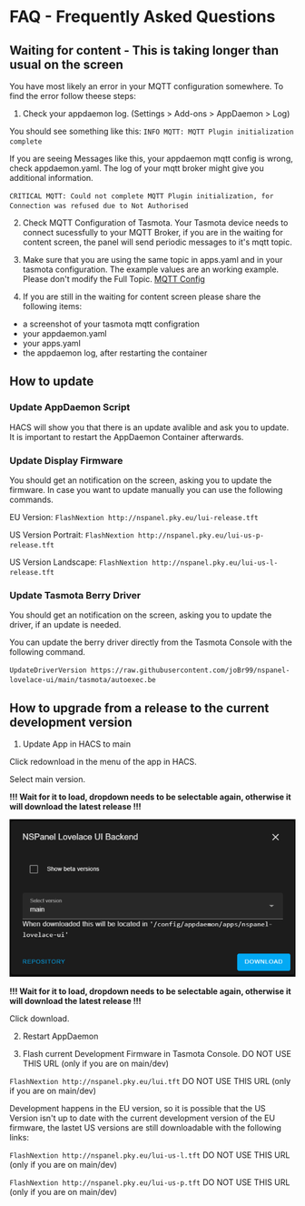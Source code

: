 # FAQ - Frequently Asked Questions

## Waiting for content - This is taking longer than usual on the screen

You have most likely an error in your MQTT configuration somewhere. To find the error follow theese steps:

1. Check your appdaemon log. (Settings > Add-ons > AppDaemon > Log)

You should see something like this:
`INFO MQTT: MQTT Plugin initialization complete`

If you are seeing Messages like this, your appdaemon mqtt config is wrong, check appdaemon.yaml. The log of your mqtt broker might give you additional information.

`CRITICAL MQTT: Could not complete MQTT Plugin initialization, for Connection was refused due to Not Authorised`

2. Check MQTT Configuration of Tasmota. 
Your Tasmota device needs to connect sucessfully to your MQTT Broker, if you are in the waiting for content screen, the panel will send periodic messages to it's mqtt topic.

3. Make sure that you are using the same topic in apps.yaml and in your tasmota configuration. 
The example values are an working example. Please don't modify the Full Topic. [MQTT Config](https://docs.nspanel.pky.eu/configure_mqtt/)

4. If you are still in the waiting for content screen please share the following items:
 - a screenshot of your tasmota mqtt configration
 - your appdaemon.yaml
 - your apps.yaml
 - the appdaemon log, after restarting the container

## How to update

### Update AppDaemon Script

HACS will show you that there is an update avalible and ask you to update. It is important to restart the AppDaemon Container afterwards.

### Update Display Firmware

You should get an notification on the screen, asking you to update the firmware. In case you want to update manually you can use the following commands.

EU Version: `FlashNextion http://nspanel.pky.eu/lui-release.tft`

US Version Portrait: `FlashNextion http://nspanel.pky.eu/lui-us-p-release.tft`

US Version Landscape: `FlashNextion http://nspanel.pky.eu/lui-us-l-release.tft`

### Update Tasmota Berry Driver

You should get an notification on the screen, asking you to update the driver, if an update is needed.

You can update the berry driver directly from the Tasmota Console with the following command.

`UpdateDriverVersion https://raw.githubusercontent.com/joBr99/nspanel-lovelace-ui/main/tasmota/autoexec.be`


## How to upgrade from a release to the current development version

1. Update App in HACS to main

Click redownload in the menu of the app in HACS.

Select main version.

**!!! Wait for it to load, dropdown needs to be selectable again, otherwise it will download the latest release !!!**

![hacs-main](img/hacs-main.png)

**!!! Wait for it to load, dropdown needs to be selectable again, otherwise it will download the latest release !!!**

Click download.

2. Restart AppDaemon

3. Flash current Development Firmware in Tasmota Console. DO NOT USE THIS URL (only if you are on main/dev)

`FlashNextion http://nspanel.pky.eu/lui.tft`  DO NOT USE THIS URL (only if you are on main/dev)

Development happens in the EU version, so it is possible that the US Version isn't up to date with the current development version of the EU firmware, the lastet US versions are still downloadable with the following links:

`FlashNextion http://nspanel.pky.eu/lui-us-l.tft`  DO NOT USE THIS URL (only if you are on main/dev)

`FlashNextion http://nspanel.pky.eu/lui-us-p.tft`  DO NOT USE THIS URL (only if you are on main/dev)

